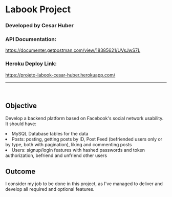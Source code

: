 # Labook Project
### Developed by Cesar Huber
### API Documentation: 
https://documenter.getpostman.com/view/18385621/UVsJwS7L
### Heroku Deploy Link: 
https://projeto-labook-cesar-huber.herokuapp.com/

<hr>
<br>

## Objective
Develop a backend platform based on Facebook's social network usability.
<br> It should have:
<li> MySQL Database tables for the data
<li> Posts: posting, getting posts by ID, Post Feed (befriended users only or by type, both with pagination), liking and commenting posts
<li> Users: signup/login features with hashed passwords and token authorization, befriend and unfriend other users
<br> 

## Outcome
I consider my job to be done in this project, as I've managed to deliver and develop all required and optional features.